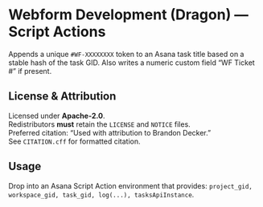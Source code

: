 # Webform Development (Dragon) — Script Actions

Appends a unique `#WF-XXXXXXXX` token to an Asana task title based on a stable hash of the task GID. Also writes a numeric custom field “WF Ticket #” if present.

## License & Attribution

Licensed under **Apache-2.0**.  
Redistributors **must** retain the `LICENSE` and `NOTICE` files.  
Preferred citation: “Used with attribution to Brandon Decker.”  
See `CITATION.cff` for formatted citation.

## Usage

Drop into an Asana Script Action environment that provides:
`project_gid, workspace_gid, task_gid, log(...), tasksApiInstance`.

